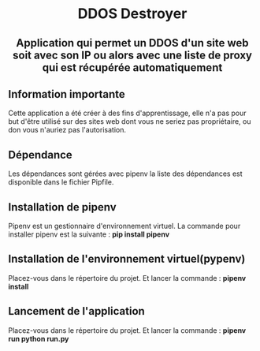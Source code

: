 <h1 align="center"> DDOS Destroyer </h1>

 <h2 align="center">Application qui permet un DDOS d'un site web soit avec son IP ou alors avec une liste de proxy qui est récupérée automatiquement</h2>

## Information importante
Cette application a été créer à des fins d'apprentissage, elle n'a pas pour but d'être utilisé sur des sites web dont vous ne seriez pas propriétaire, ou don vous n'auriez pas l'autorisation.

## Dépendance
Les dépendances sont gérées avec pipenv la liste des dépendances est disponible dans le fichier Pipfile.


## Installation de pipenv
Pipenv est un gestionnaire d'environnement virtuel.
La commande pour installer pipenv est la suivante : **pip install pipenv** 

## Installation de l'environnement virtuel(pypenv)
Placez-vous dans le répertoire du projet.
Et lancer la commande : **pipenv install** 

## Lancement de l'application
Placez-vous dans le répertoire du projet.
Et lancer la commande : **pipenv run python run.py**


